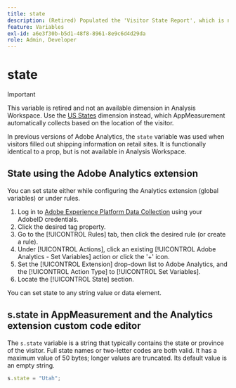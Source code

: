 ```yaml
---
title: state
description: (Retired) Populated the 'Visitor State Report', which is no longer available.
feature: Variables
exl-id: a6e3f30b-b5d1-48f8-8961-8e9c6d4d29da
role: Admin, Developer
---
```

# state

>[!IMPORTANT]
>
>This variable is retired and not an available dimension in Analysis Workspace. Use the [US States](/help/components/dimensions/us-states.md) dimension instead, which AppMeasurement automatically collects based on the location of the visitor.

In previous versions of Adobe Analytics, the `state` variable was used when visitors filled out shipping information on retail sites. It is functionally identical to a prop, but is not available in Analysis Workspace.

## State using the Adobe Analytics extension

You can set state either while configuring the Analytics extension (global variables) or under rules.

1. Log in to [Adobe Experience Platform Data Collection](https://experience.adobe.com/data-collection) using your AdobeID credentials.
2. Click the desired tag property.
3. Go to the [!UICONTROL Rules] tab, then click the desired rule (or create a rule).
4. Under [!UICONTROL Actions], click an existing [!UICONTROL Adobe Analytics - Set Variables] action or click the '+' icon.
5. Set the [!UICONTROL Extension] drop-down list to Adobe Analytics, and the [!UICONTROL Action Type] to [!UICONTROL Set Variables].
6. Locate the [!UICONTROL State] section.

You can set state to any string value or data element.

## s.state in AppMeasurement and the Analytics extension custom code editor

The `s.state` variable is a string that typically contains the state or province of the visitor. Full state names or two-letter codes are both valid. It has a maximum value of 50 bytes; longer values are truncated. Its default value is an empty string.

```js
s.state = "Utah";
```
